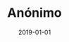 ---
author: ""
title: "Anónimo"
source: ""
license: ""
publisher: dhammamagga
date: 2019-01-01
pubyear: 2019 
weight: 0
draft: false
---